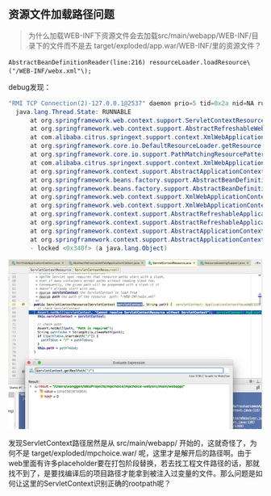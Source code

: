 ## 资源文件加载路径问题

> 为什么加载WEB-INF下资源文件会去加载src/main/webapp/WEB-INF/目录下的文件而不是去 target/exploded/app.war/WEB-INF/里的资源文件？

`AbstractBeanDefinitionReader(line:216) resourceLoader.loadResource\("/WEB-INF/webx.xml"\);`

debug发现：

```java
"RMI TCP Connection(2)-127.0.0.1@2537" daemon prio=5 tid=0x2a nid=NA runnable
  java.lang.Thread.State: RUNNABLE
      at org.springframework.web.context.support.ServletContextResource.<init>(ServletContextResource.java:66)
      at org.springframework.web.context.support.AbstractRefreshableWebApplicationContext.getResourceByPath(AbstractRefreshableWebApplicationContext.java:174)
      at com.alibaba.citrus.springext.support.context.XmlWebApplicationContext.getResourceByPath(XmlWebApplicationContext.java:115)
      at org.springframework.core.io.DefaultResourceLoader.getResource(DefaultResourceLoader.java:92)
      at org.springframework.core.io.support.PathMatchingResourcePatternResolver.getResources(PathMatchingResourcePatternResolver.java:291)
      at com.alibaba.citrus.springext.support.context.XmlWebApplicationContext$1.getResources(XmlWebApplicationContext.java:138)
      at org.springframework.context.support.AbstractApplicationContext.getResources(AbstractApplicationContext.java:1269)
      at org.springframework.beans.factory.support.AbstractBeanDefinitionReader.loadBeanDefinitions(AbstractBeanDefinitionReader.java:216)
      at org.springframework.beans.factory.support.AbstractBeanDefinitionReader.loadBeanDefinitions(AbstractBeanDefinitionReader.java:188)
      at org.springframework.web.context.support.XmlWebApplicationContext.loadBeanDefinitions(XmlWebApplicationContext.java:125)
      at org.springframework.web.context.support.XmlWebApplicationContext.loadBeanDefinitions(XmlWebApplicationContext.java:94)
      at org.springframework.context.support.AbstractRefreshableApplicationContext.__refreshBeanFactory(AbstractRefreshableApplicationContext.java:129)
      at org.springframework.context.support.AbstractRefreshableApplicationContext.refreshBeanFactory(AbstractRefreshableApplicationContext.java:-1)
      at org.springframework.context.support.AbstractApplicationContext.obtainFreshBeanFactory(AbstractApplicationContext.java:609)
      at org.springframework.context.support.AbstractApplicationContext.__refresh(AbstractApplicationContext.java:510)
      - locked <0x340f> (a java.lang.Object)
```

![](/assets/spring/servlet-context.png)

发现ServletContext路径居然是从 src/main/webapp/ 开始的，这就奇怪了，为何不是 target/exploded/mpchoice.war/ 呢，这里才是解开后的路径啊。由于web里面有许多placeholder要在打包阶段替换，若去找工程文件路径的话，那就找不到了，是要找编译后的项目路径才能拿到被注入过变量的文件。那么问题是如何让这里的ServletContext识别正确的rootpath呢？

